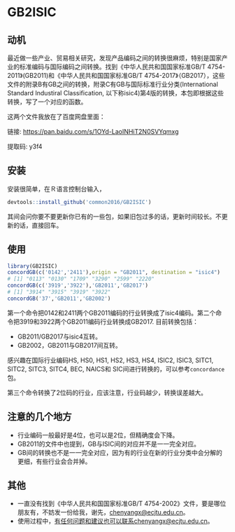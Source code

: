 # GB2ISIC

## 动机

最近做一些产业、贸易相关研究，发现产品编码之间的转换很麻烦，特别是国家产业的标准编码与国际编码之间转换。找到《中华人民共和国国家标准GB/T 4754-2011》(GB2011)和《中华人民共和国国家标准GB/T 4754-2017》（GB2017），这些文件的附录B有GB之间的转换，附录C有GB与国际标准行业分类(International Standard Industiral Classification, 以下称isic4)第4版的转换，本包即根据这些转换，写了一个对应的函数。

这两个文件我放在了百度网盘里面：

链接: https://pan.baidu.com/s/1OYd-LaoINHiT2N0SVYqmxg  

提取码: y3f4 

## 安装

安装很简单，在Ｒ语言控制台输入，

```R
devtools::install_github('common2016/GB2ISIC')
```

其间会问你要不要更新你已有的一些包，如果旧包过多的话，更新时间较长。不更新的话，直接回车。

## 使用

```R
library(GB2ISIC)
concordGB(c('0142','2411'),origin = "GB2011", destination = "isic4")
# [1] "0113" "0130" "1709" "3290" "2599" "2220"
concordGB(c('3919','3922'),'GB2011','GB2017')
# [1] "3914" "3915" "3919" "3922"
concordGB('37','GB2011','GB2002')
```

第一个命令把0142和2411两个GB2011编码的行业转换成了isic4编码。第二个命令把3919和3922两个GB2011编码行业转换成GB2017. 目前转换包括：

- GB2011/GB2017与isic4互转。
- GB2002，GB2011与GB2017间互转。

感兴趣在国际行业编码HS, HS0, HS1, HS2, HS3, HS4, ISIC2, ISIC3, SITC1, SITC2, SITC3, SITC4, BEC, NAICS和 SIC间进行转换的，可以参考`concordance`包。

第三个命令转换了2位码的行业，应该注意，行业码越少，转换误差越大。
## 注意的几个地方

- 行业编码一般最好是4位，也可以是2位，但精确度会下降。
- GB2011的文件中也提到，GB与ISIC间的对应并不是一一完全对应。
- GB间的转换也不是一一完全对应，因为有的行业在新的行业分类中会分解的更细，有些行业会合并掉。

## 其他
- 一直没有找到《中华人民共和国国家标准GB/T 4754-2002》文件，要是哪位朋友有，不妨发一份给我，谢先，chenyangx@ecjtu.edu.cn。
- 使用过程中，有任何问题和建议也可以联系chenyangx@ecjtu.edu.cn。
